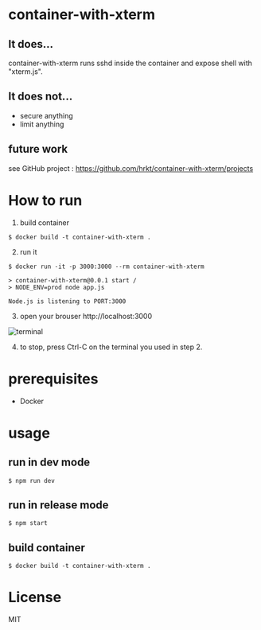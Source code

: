 # container-with-xterm

## It does...

container-with-xterm runs sshd inside the container and expose shell with "xterm.js".

## It does not...

- secure anything
- limit anything

## future work

see GitHub project : https://github.com/hrkt/container-with-xterm/projects

# How to run

1. build container

```
$ docker build -t container-with-xterm .
```

2. run it

```
$ docker run -it -p 3000:3000 --rm container-with-xterm 

> container-with-xterm@0.0.1 start /
> NODE_ENV=prod node app.js

Node.js is listening to PORT:3000
```


3. open your brouser http://localhost:3000

![terminal](https://github.com/hrkt/container-with-xterm/blob/site/login.png "sample")

4. to stop, press Ctrl-C on the terminal you used in step 2.


# prerequisites

- Docker


# usage

## run in dev mode

```
$ npm run dev
```

## run in release mode

```
$ npm start
```

## build container

```
$ docker build -t container-with-xterm .
```

# License
MIT


